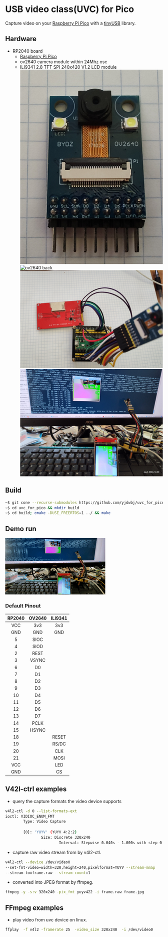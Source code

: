 # USB video class(UVC) for Pico

Capture video on your [Raspberry Pi Pico](https://www.raspberrypi.com/products/raspberry-pi-pico/) with a [tinyUSB](https://github.com/hathach/tinyusb) library.

## Hardware
* RP2040 board
  * [Raspberry Pi Pico](https://www.raspberrypi.org/products/raspberry-pi-pico/)
  * ov2640 camera module within 24Mhz osc
  * ILI9341 2.8 TFT SPI 240x420 V1.2 LCD module
![ov2640 front](images/cam_front.jpg)
![ov2640 back](images/cam_bach.jpg)
![ov2640 connected_cam](images/connected_cam.jpg)
![uvc](images/uvc.jpg)

## Build

```sh
~$ git cone --recurse-submodules https://github.com/yjdwbj/uvc_for_pico.git
~$ cd uvc_for_pico && mkdir build
~$ cd build; cmake -DUSE_FREERTOS=1 ../ && make
```

## Demo run
![gif](images/running_uvc.gif)

### Default Pinout

| RP2040 | OV2640 | ILI9341 |
|:------:|:------:|:-------:|
|  VCC   |   3v3  |   3v3   |
|  GND   |   GND  |   GND   |
|  5     |  SIOC  |         |
|  4     |  SIOD  |         |
|  2     |  REST  |         |
|  3     | VSYNC  |         |
|  6     |   D0   |         |
|  7     |   D1   |         |
|  8     |   D2   |         |
|  9     |   D3   |         |
|  10    |   D4   |         |
|  11    |   D5   |         |
|  12    |   D6   |         |
|  13    |   D7   |         |
|  14    |  PCLK  |         |
|  15    |  HSYNC |         |
|  18    |        |  RESET  |
|  19    |        |  RS/DC  |
|  20    |        |  CLK    |
|  21    |        |  MOSI   |
|  VCC   |        |   LED   |
|  GND   |        |   CS    |


## V42l-ctrl examples

* query the capture formats the video device supports

```sh
v4l2-ctl -d 0 --list-formats-ext
ioctl: VIDIOC_ENUM_FMT
        Type: Video Capture

        [0]: 'YUYV' (YUYV 4:2:2)
                Size: Discrete 320x240
                        Interval: Stepwise 0.040s - 1.000s with step 0.040s (1.000-25.000 fps)
```

* capture raw video stream from by v4l2-ctl.
```sh
v4l2-ctl --device /dev/video0
--set-fmt-video=width=320,height=240,pixelformat=YUYV --stream-mmap
--stream-to=frame.raw --stream-count=1
```

* converted into JPEG format by ffmpeg.
```sh
ffmpeg -y -s:v 320x240 -pix_fmt yuyv422 -i frame.raw frame.jpg
```

## FFmpeg examples

* play video from uvc device on linux.
```sh
ffplay  -f v4l2 -framerate 25  -video_size 320x240  -i /dev/video0
```
